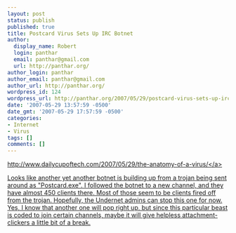 ```yaml
---
layout: post
status: publish
published: true
title: Postcard Virus Sets Up IRC Botnet
author:
  display_name: Robert
  login: panthar
  email: panthar@gmail.com
  url: http://panthar.org/
author_login: panthar
author_email: panthar@gmail.com
author_url: http://panthar.org/
wordpress_id: 124
wordpress_url: http://panthar.org/2007/05/29/postcard-virus-sets-up-irc-botnet/
date: '2007-05-29 13:57:59 -0500'
date_gmt: '2007-05-29 17:57:59 -0500'
categories:
- Internet
- Virus
tags: []
comments: []
---
```

<p><a href="http:&#47;&#47;www.dailycupoftech.com&#47;2007&#47;05&#47;29&#47;the-anatomy-of-a-virus&#47;">http:&#47;&#47;www.dailycupoftech.com&#47;2007&#47;05&#47;29&#47;the-anatomy-of-a-virus&#47;<&#47;a></p>
<p>Looks like another  yet another botnet is building up from a trojan being sent around as "Postcard.exe".  I followed the botnet to a new channel, and they have almost 450 clients there. Most of those seem to be clients fired off from the trojan.  Hopefully, the Undernet admins can stop this one for now. Yes, I know that another one will pop right up, but since this particular beast is coded to join certain channels, maybe it will give helpless attachment-clickers a little bit of a break.</p>
